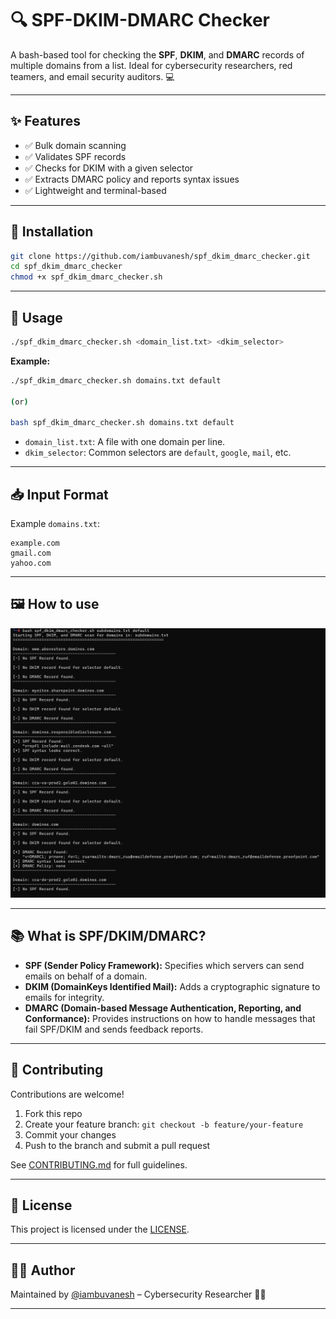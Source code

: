 # 🔍 SPF-DKIM-DMARC Checker

A bash-based tool for checking the **SPF**, **DKIM**, and **DMARC** records of multiple domains from a list. Ideal for cybersecurity researchers, red teamers, and email security auditors. 💻

---

## ✨ Features

- ✅ Bulk domain scanning
- ✅ Validates SPF records
- ✅ Checks for DKIM with a given selector
- ✅ Extracts DMARC policy and reports syntax issues
- ✅ Lightweight and terminal-based

---

## 🔧 Installation

```bash
git clone https://github.com/iambuvanesh/spf_dkim_dmarc_checker.git
cd spf_dkim_dmarc_checker
chmod +x spf_dkim_dmarc_checker.sh
````

---

## 🚀 Usage

```bash
./spf_dkim_dmarc_checker.sh <domain_list.txt> <dkim_selector>
```

**Example:**

```bash
./spf_dkim_dmarc_checker.sh domains.txt default

(or)

bash spf_dkim_dmarc_checker.sh domains.txt default
```

* `domain_list.txt`: A file with one domain per line.
* `dkim_selector`: Common selectors are `default`, `google`, `mail`, etc.

---

## 📥 Input Format

Example `domains.txt`:

```
example.com
gmail.com
yahoo.com
```

---

## 🖼️ How to use

![How to use](https://github.com/iambuvanesh/spf_dkim_dmarc_checker/blob/main/static/How%20to%20use.png)

---

## 📚 What is SPF/DKIM/DMARC?

* **SPF (Sender Policy Framework):** Specifies which servers can send emails on behalf of a domain.
* **DKIM (DomainKeys Identified Mail):** Adds a cryptographic signature to emails for integrity.
* **DMARC (Domain-based Message Authentication, Reporting, and Conformance):** Provides instructions on how to handle messages that fail SPF/DKIM and sends feedback reports.

---

## 🤝 Contributing

Contributions are welcome!

1. Fork this repo
2. Create your feature branch: `git checkout -b feature/your-feature`
3. Commit your changes
4. Push to the branch and submit a pull request

See [CONTRIBUTING.md](https://github.com/iambuvanesh/spf_dkim_dmarc_checker/blob/main/CONTRIBUTING.md) for full guidelines.

---

## 📝 License

This project is licensed under the [LICENSE](https://github.com/iambuvanesh/spf_dkim_dmarc_checker/blob/main/LICENSE).

---

## 👨‍💻 Author

Maintained by [@iambuvanesh](https://github.com/iambuvanesh) – Cybersecurity Researcher 🕵️‍♂️

---

